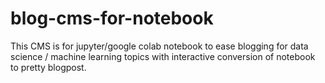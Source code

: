 # blog-cms-for-notebook
This CMS is for jupyter/google colab notebook to ease blogging for data science / machine learning topics with interactive conversion of notebook to pretty blogpost.
